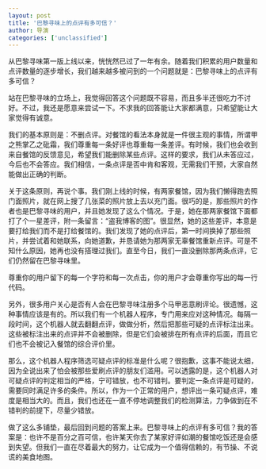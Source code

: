 ```yaml
---
layout: post
title: '巴黎寻味上的点评有多可信？'
author: 导演
categories: ['unclassified']
---
```


从巴黎寻味第一版上线以来，恍恍然已过了一年有余。随着我们积累的用户数量和点评数量的逐步增长，我们越来越多被问到的一个问题就是：巴黎寻味上的点评有多可信？

站在巴黎寻味的立场上，我觉得回答这个问题既不容易，而且多半还很吃力不讨好。不过，我还是愿意来尝试一下。不求我的回答能让大家都满意，只希望能让大家觉得有诚意。

我们的基本原则是：不删点评。对餐馆的看法本身就是一件很主观的事情，所谓甲之熊掌乙之砒霜，我们尊重每一条好评也尊重每一条差评。有时候，我们也会收到来自餐馆的反馈意见，希望我们能删除某些点评。这样的要求，我们从未答应过，今后也不会答应。我们相信，一条点评是否中肯和客观，无需我们干预，大家自然能做出正确的判断。

关于这条原则，再说个事。我们刚上线的时候，有两家餐馆，因为我们懒得跑去照门面照片，就在网上搜了几张菜的照片放上去以充门面。很巧的是，那些照片的作者也是巴黎寻味的用户，并且她发现了这么个情况。于是，她在那两家餐馆下面都打了个一星差评，附一条留言：“盗我博客的图”。很显然，她的这些差评，本意是要打给我们而不是打给餐馆的。我们发现了她的点评后，第一时间换掉了那些照片，并尝试着和她联系，向她道歉，并恳请她为那两家无辜餐馆重新点评。可是不知什么原因，她再也没有搭理过我们。直至今日，我们一直没删除那两条点评，它们仍然留在巴黎寻味里。

尊重你的用户留下的每一个字符和每一次点击，你的用户才会尊重你写出的每一行代码。

另外，很多用户关心是否有人会在巴黎寻味注册多个马甲恶意刷评论。很遗憾，这种事情应该是有的。所以我们有一个机器人程序，专门用来应对这种情况。每隔一段时间，这个机器人就去翻翻点评，做做分析，然后把那些可疑的点评标注出来。这些被标注出来的点评并不会被删除，但是它们会被排在所有点评的后面，而且它们也不会被记入餐馆的综合评价里。

那么，这个机器人程序筛选可疑点评的标准是什么呢？很抱歉，这事不能说太细，因为全说出来了怕会被那些爱刷点评的朋友们滥用。可以透露的是，这个机器人对可疑点评的判定相当的严格，宁可错放，也不可错判。要判定一条点评是可疑的，需要同时满足许多的条件。所以，作为一个正常的用户，想评出一条可疑点评，难度是相当大的。而且，我们也还在一直不停地调整我们的检测算法，力争做到在不错判的前提下，尽量少错放。

做了这么多铺垫，最后回到问题的答案上来。巴黎寻味上的点评有多可信？我的答案是：也许不是百分之百可信，也许某天你去了某家好评如潮的餐馆吃饭还是会感到失望。但我们一直在尽着最大的努力，让它成为一个值得信赖的，有节操、不说谎的美食地图。
